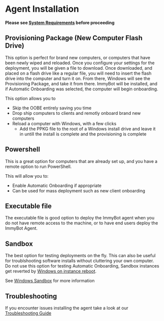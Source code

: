 # Agent Installation
**Please see [System Requirements](/Documentation/GettingStarted/system-requirements.md) before proceeding**

## Provisioning Package (New Computer Flash Drive)
This option is perfect for brand new computers, or computers that have been newly wiped and reloaded. Once you configure your settings for the deployment, you will be given a file to download. Once downloaded, and placed on a flash drive like a regular file, you will need to insert the flash drive into the computer and turn it on. From there, Windows will see the Provisioning Package, and take it from there. ImmyBot will be installed, and if Automatic Onboarding was selected, the computer will begin onboarding.

This option allows you to
- Skip the OOBE entirely saving you time
- Drop ship computers to clients and remotly onboard brand new computers
- Reload a computer with Windows, with a few clicks
  - Add the PPKG file to the root of a Windows install drive and leave it in untill the install is complete and the provisioning is complete

## Powershell
This is a great option for computers that are already set up, and you have a remote option to run PowerShell.

This will allow you to:
- Enable Automatic Onboarding if appropriate
- Can be used for mass deployment such as new client onboarding

## Executable file

The executable file is good option to deploy the ImmyBot agent when you do not have remote access to the machine, or to have end users deploy the ImmyBot Agent.

## Sandbox
The best option for testing deployments on the fly. This can also be useful for troublshooting software installs without cluttering your own computer. Do not use this option for testing Automatic Onboarding, Sandbox instances get reverted by [Windows on instance reboot](https://learn.microsoft.com/en-us/windows/security/application-security/application-isolation/windows-sandbox/).

See [Windows Sandbox](/Documentation/Administration/windows-sandbox.md) for more information

## Troubleshooting

If you encounter issues installing the agent take a look at our [Troubleshooting Guide](/Documentation/Troubleshooting/common-issues.md)
